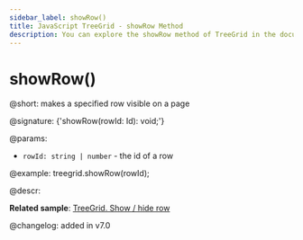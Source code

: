 ```yaml
---
sidebar_label: showRow()
title: JavaScript TreeGrid - showRow Method 
description: You can explore the showRow method of TreeGrid in the documentation of the DHTMLX JavaScript UI library. Browse developer guides and API reference, try out code examples and live demos, and download a free 30-day evaluation version of DHTMLX Suite.
---
```


# showRow()

@short: makes a specified row visible on a page

@signature: {'showRow(rowId: Id): void;'}

@params:
- `rowId: string | number` - the id of a row

@example:
treegrid.showRow(rowId);

@descr:

**Related sample**: [TreeGrid. Show / hide row](https://snippet.dhtmlx.com/6geqbtvv)

@changelog:
added in v7.0

[comment]: # (@relatedapi: treegrid/api/treegrid_hiderow_method.md treegrid/api/treegrid_isrowhidden_method.md)

[comment]: # (@related: treegrid/usage.md#hidingshowing-a-row)
